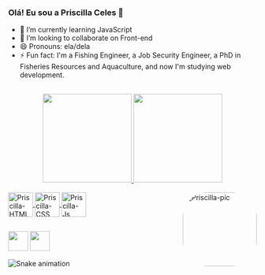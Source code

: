 ### Olá! Eu sou a Priscilla Celes 👋


- 🌱 I’m currently learning JavaScript
- 👯 I’m looking to collaborate on Front-end
- 😄 Pronouns: ela/dela
- ⚡ Fun fact: I'm a Fishing Engineer, a Job Security Engineer, a PhD in Fisheries Resources and Aquaculture, and now I'm studying web development.

##

<div align="center">
  <a href="https://https://github.com/PriscillaCeles">
  <img height="180em" src="https://github-readme-stats.vercel.app/api?username=PriscillaCeles&show_icons=true&theme=radical&include_all_commits=true&count_private=true"/>
  <img height="180em" src="https://github-readme-stats.vercel.app/api/top-langs/?username=PriscillaCeles&layout=compact&langs_count=7&theme=radical"/>
</div>
  
  <div style="display: inline_block"><br>
  <img align="center" alt="Priscilla-HTML" height="50" width="auto" src="https://img.icons8.com/dusk/344/html-5.png">
  <img align="center" alt="Priscilla-CSS" height="50" width="auto" src="https://img.icons8.com/dusk/344/css3.png">
  <img align="center" alt="Priscilla-Js" height="50" width="auto" src="https://img.icons8.com/dusk/344/javascript-logo.png">
  <img align="right" alt="Priscilla-pic" height="150" style="border-radius:50px;" src="https://media.discordapp.net/attachments/950529188283183114/974701368621281331/download20220505125246.png">
</div>
  
  ##
  
 <div>
   <a href="https://www.linkedin.com/in/priscilla-celes-lima-977a10235/" target="_blank"><img height="40" width="auto" src="https://img.icons8.com/office/344/linkedin.png" target="_blank"></a>
   <a href = "mailto:pri.c.maciel@hotmail.com"><img height="40" width="auto" src="https://img.icons8.com/dusk/344/ms-outlook.png" target="_blank"></a>

   ![Snake animation](https://github.com/PriscillaCeles/PriscillaCeles/blob/output/github-contribution-grid-snake.svg)
 </div>
  


